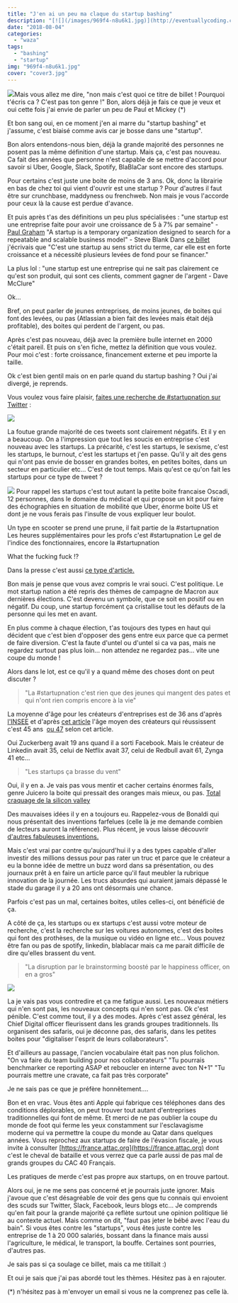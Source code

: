 ```yaml
---
title: "J'en ai un peu ma claque du startup bashing"
description: "[![](/images/969f4-n8u6k1.jpg)](http://eventuallycoding.com/wp-content/uploads/2018/08/969f4-n8u6k1.jpg)Mais vous allez me dire, \"non mais c'est quoi ..."
date: "2018-08-04"
categories: 
  - "waza"
tags: 
  - "bashing"
  - "startup"
img: "969f4-n8u6k1.jpg"
cover: "cover3.jpg"
---
```


[![](/images/969f4-n8u6k1.jpg)](http://eventuallycoding.com/wp-content/uploads/2018/08/969f4-n8u6k1.jpg)Mais vous allez me dire, "non mais c'est quoi ce titre de billet ! Pourquoi t'écris ca ? C'est pas ton genre !" Bon, alors déjà je fais ce que je veux et oui cette fois j'ai envie de parler un peu de Paul et Mickey (\*)

Et bon sang oui, en ce moment j'en ai marre du "startup bashing" et j'assume, c'est biaisé comme avis car je bosse dans une "startup".

Bon alors entendons-nous bien, déjà la grande majorité des personnes ne posent pas la même définition d'une startup. Mais ça, c'est pas nouveau. Ca fait des années que personne n'est capable de se mettre d'accord pour savoir si Uber, Google, Slack, Spotify, BlaBlaCar sont encore des startups.

Pour certains c'est juste une boite de moins de 3 ans. Ok, donc la librairie en bas de chez toi qui vient d'ouvrir est une startup ? Pour d'autres il faut être sur crunchbase, maddyness ou frenchweb. Non mais je vous l'accorde pour ceux là la cause est perdue d'avance.

Et puis après t'as des définitions un peu plus spécialisées : "une startup est une entreprise faite pour avoir une croissance de 5 à 7% par semaine" - [Paul Graham](https://medium.com/tech-crush-le-courrier-international-de-la-tech/start-up-croissance-paul-graham-d6896a18cf6b) "A startup is a temporary organization designed to search for a repeatable and scalable business model" - Steve Blank Dans [ce billet](http://www.eventuallycoding.com/index.php/les-levees-de-fond-en-startup/)  j'écrivais que "C'est une startup au sens strict du terme, car elle est en forte croissance et a nécessité plusieurs levées de fond pour se financer."

La plus lol : "une startup est une entreprise qui ne sait pas clairement ce qu'est son produit, qui sont ces clients, comment gagner de l'argent - Dave McClure"

Ok...

Bref, on peut parler de jeunes entreprises, de moins jeunes, de boites qui font des levées, ou pas (Atlassian a bien fait des levées mais était déjà profitable), des boites qui perdent de l'argent, ou pas.

Après c'est pas nouveau, déjà avec la première bulle internet en 2000 c'était pareil. Et puis on s'en fiche, mettez la définition que vous voulez. Pour moi c'est : forte croissance, financement externe et peu importe la taille.

Ok c'est bien gentil mais on en parle quand du startup bashing ? Oui j'ai divergé, je reprends.

Vous voulez vous faire plaisir, [faites une recherche de #startupnation sur Twitter](https://twitter.com/search?q=%23startupnation&src=typd) :

[![](/images/b939e-startups.jpg)](http://eventuallycoding.com/wp-content/uploads/2018/08/b939e-startups.jpg)

La foutue grande majorité de ces tweets sont clairement négatifs. Et il y en a beaucoup. On a l'impression que tout les soucis en entreprise c'est nouveau avec les startups. La précarité, c'est les startups, le sexisme, c'est les startups, le burnout, c'est les startups et j'en passe. Qu'il y ait des gens qui n'ont pas envie de bosser en grandes boites, en petites boites, dans un secteur en particulier etc... C'est de tout temps. Mais qu'est ce qu'on fait les startups pour ce type de tweet ?

[![](/images/a484d-startup2.jpg)](http://eventuallycoding.com/wp-content/uploads/2018/08/a484d-startup2.jpg) Pour rappel les startups c'est tout autant la petite boite francaise Oscadi, 12 personnes, dans le domaine du médical et qui propose un kit pour faire des échographies en situation de mobilité que Uber, énorme boite US et dont je ne vous ferais pas l'insulte de vous expliquer leur boulot.

Un type en scooter se prend une prune, il fait partie de la #startupnation Les heures supplémentaires pour les profs c'est #startupnation Le gel de l'indice des fonctionnaires, encore la #startupnation

What the fucking fuck !?

Dans la presse c'est aussi [ce type d'article.](http://www.lefigaro.fr/vox/economie/2018/05/24/31007-20180524ARTFIG00254-non-monsieur-macron-la-france-n-est-pas-une-start-up-nation.php)

Bon mais je pense que vous avez compris le vrai souci. C'est politique. Le mot startup nation a été repris des thèmes de campagne de Macron aux dernières élections. C'est devenu un symbole, que ce soit en positif ou en négatif. Du coup, une startup forcément ça cristallise tout les défauts de la personne qui les met en avant.

En plus comme à chaque élection, t'as toujours des types en haut qui décident que c'est bien d'opposer des gens entre eux parce que ca permet de faire diversion. C'est la faute d'untel ou d'untel si ca va pas, mais ne regardez surtout pas plus loin... non attendez ne regardez pas... vite une coupe du monde !

Alors dans le lot, est ce qu'il y a quand même des choses dont on peut discuter ?

> "La #startupnation c'est rien que des jeunes qui mangent des pates et qui n'ont rien compris encore à la vie"

La moyenne d'âge pour les créateurs d'entreprises est de 36 ans d'après [l'INSEE](https://www.insee.fr/fr/statistiques/3314444) et d'après [cet article](https://hbr.org/2018/07/research-the-average-age-of-a-successful-startup-founder-is-45) l'âge moyen des créateurs qui réussissent c'est 45 ans  [ou 47](https://www.inc.com/jessica-stillman/youll-never-guess-average-age-of-successful-silicon-valley-founders.html) selon cet article.

Oui Zuckerberg avait 19 ans quand il a sorti Facebook. Mais le créateur de Linkedin avait 35, celui de Netflix avait 37, celui de Redbull avait 61, Zynga 41 etc...

> "Les startups ça brasse du vent"

Oui, il y en a. Je vais pas vous mentir et cacher certains énormes fails, genre Juicero la boite qui pressait des oranges mais mieux, ou pas. [Total craquage de la silicon valley](http://siliconvalley.blog.lemonde.fr/2017/09/01/juicero-la-start-up-devenue-la-risee-de-la-silicon-valley-ferme-ses-portes/) 

Des mauvaises idées il y en a toujours eu. Rappelez-vous de Bonaldi qui nous présentait des inventions farfelues (celle là je me demande combien de lecteurs auront la référence). Plus récent, je vous laisse découvrir [d'autres fabuleuses inventions.](https://youtu.be/CFSjcFDdYl0?t=257)

Mais c'est vrai par contre qu'aujourd'hui il y a des types capable d'aller investir des millions dessus pour pas rater un truc et parce que le créateur a eu la bonne idée de mettre un buzz word dans sa présentation, ou des journaux prêt à en faire un article parce qu'il faut meubler la rubrique innovation de la journée. Les trucs absurdes qui auraient jamais dépassé le stade du garage il y a 20 ans ont désormais une chance.

Parfois c'est pas un mal, certaines boites, utiles celles-ci, ont bénéficié de ça.

A côté de ça, les startups ou ex startups c'est aussi votre moteur de recherche, c'est la recherche sur les voitures autonomes, c'est des boites qui font des prothèses, de la musique ou vidéo en ligne etc... Vous pouvez être fan ou pas de spotify, linkedin, blablacar mais ca me parait difficile de dire qu'elles brassent du vent.

> "La disruption par le brainstorming boosté par le happiness officer, on en a gros"

[![](/images/8a523-gif-kaamelott-le-top-20-91.gif)](http://eventuallycoding.com/wp-content/uploads/2018/08/8a523-gif-kaamelott-le-top-20-91.gif)

La je vais pas vous contredire et ça me fatigue aussi. Les nouveaux métiers qui n'en sont pas, les nouveaux concepts qui n'en sont pas. Ok c'est pénible. C'est comme tout, il y a des modes. Après c'est assez général, les Chief Digital officer fleurissent dans les grands groupes traditionnels. Ils organisent des safaris, oui je déconne pas, des safaris, dans les petites boites pour "digitaliser l'esprit de leurs collaborateurs".

Et d'ailleurs au passage, l'ancien vocabulaire était pas non plus folichon. "On va faire du team building pour nos collaborateurs" "Tu pourrais benchmarker ce reporting ASAP et reboucler en interne avec ton N+1" "Tu pourrais mettre une cravate, ca fait pas très corporate"

Je ne sais pas ce que je préfère honnêtement....

Bon et en vrac. Vous êtes anti Apple qui fabrique ces téléphones dans des conditions déplorables, on peut trouver tout autant d'entreprises traditionnelles qui font de même. Et merci de ne pas oublier la coupe du monde de foot qui ferme les yeux constamment sur l'esclavagisme moderne qui va permettre la coupe du monde au Qatar dans quelques années. Vous reprochez aux startups de faire de l'évasion fiscale, je vous invite à consulter [https://france.attac.org](https://france.attac.org) dont c'est le cheval de bataille et vous verrez que ca parle aussi de pas mal de grands groupes du CAC 40 Français.

Les pratiques de merde c'est pas propre aux startups, on en trouve partout.

Alors oui, je ne me sens pas concerné et je pourrais juste ignorer. Mais j'avoue que c'est désagréable de voir des gens que tu connais qui envoient des scuds sur Twitter, Slack, Facebook, leurs blogs etc... Je comprends qu'en fait pour la grande majorité ça reflète surtout une opinion politique lié au contexte actuel. Mais comme on dit, "faut pas jeter le bébé avec l'eau du bain". Si vous êtes contre les "startups", vous êtes juste contre les entreprise de 1 à 20 000 salariés, bossant dans la finance mais aussi l'agriculture, le médical, le transport, la bouffe. Certaines sont pourries, d'autres pas.

Je sais pas si ça soulage ce billet, mais ca me titillait :)

Et oui je sais que j'ai pas abordé tout les thèmes. Hésitez pas à en rajouter.

(\*) n'hésitez pas à m'envoyer un email si vous ne la comprenez pas celle là.
